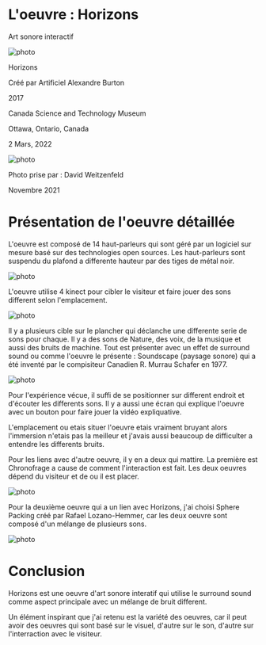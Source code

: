 # L'oeuvre :  Horizons

Art sonore interactif

![photo](media/principale1.jpg)


Horizons

Créé par Artificiel
Alexandre Burton

2017

Canada Science and Technology Museum

Ottawa, Ontario, Canada

2 Mars, 2022

![photo](media/musee.png)

Photo prise par : David Weitzenfeld 

Novembre 2021

# Présentation de l'oeuvre détaillée

L'oeuvre est composé de 14 haut-parleurs qui sont géré par un logiciel sur mesure basé sur des technologies open sources.
Les haut-parleurs sont suspendu du plafond a differente hauteur par des tiges de métal noir.

![photo](media/principale2.jpg)

L'oeuvre utilise 4 kinect pour cibler le visiteur et faire jouer des sons different selon l'emplacement.

![photo](media/kinect3.jpg)

Il y a plusieurs cible sur le plancher qui déclanche une differente serie de sons pour chaque. Il y a des sons de Nature, des voix, de la musique et aussi des bruits de machine. Tout est présenter avec un effet de surround sound ou comme l'oeuvre le présente : Soundscape (paysage sonore) qui a été inventé par le compisiteur Canadien R. Murrau Schafer en 1977.

![photo](media/plancher.jpg)

Pour l'expérience vécue, il suffi de se positionner sur different endroit et d'écouter les differents sons. Il y a aussi une écran qui explique l'oeuvre avec un bouton pour faire jouer la vidéo expliquative.

L'emplacement ou etais situer l'oeuvre etais vraiment bruyant alors l'immersion n'etais pas la meilleur et j'avais aussi beaucoup de difficulter a entendre les differents bruits.

Pour les liens avec d'autre oeuvre, il y en a deux qui mattire. La première est Chronofrage a cause de comment l'interaction est fait. Les deux oeuvres dépend du visiteur et de ou il est placer. 

![photo](media/Chronofrage.jpg)

Pour la deuxième oeuvre qui a un lien avec Horizons, j'ai choisi Sphere Packing créé par Rafael Lozano-Hemmer, car les deux oeuvre sont composé d'un mélange de plusieurs sons.

![photo](media/sphere.png)

# Conclusion

Horizons est une oeuvre d'art sonore interatif qui utilise le surround sound comme aspect principale avec un mélange de bruit different.

Un élément inspirant que j'ai retenu est la variété des oeuvres, car il peut avoir des oeuvres qui sont basé sur le visuel, d'autre sur le son, d'autre sur l'interraction avec le visiteur.
